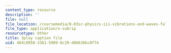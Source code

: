 ```yaml
---
content_type: resource
description: ''
file: null
file_location: /coursemedia/8-03sc-physics-iii-vibrations-and-waves-fall-2016/464c8958336159898c29d06636bc0f74_mqhO9GT8hD4.vtt
file_type: application/x-subrip
resourcetype: Other
title: 3play caption file
uid: 464c8958-3361-5989-8c29-d06636bc0f74
---
```

